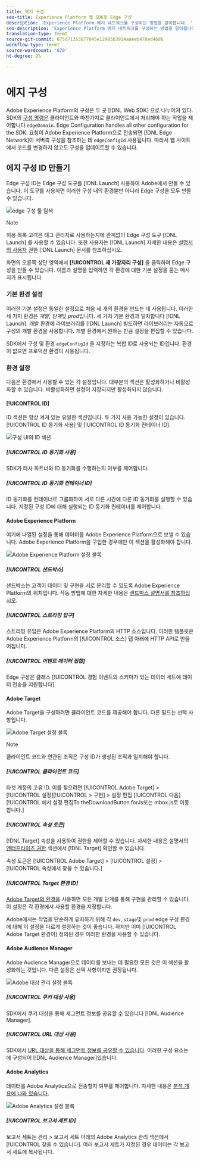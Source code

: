 ```yaml
---
title: 에지 구성
seo-title: Experience Platform 웹 SDK용 Edge 구성
description: 'Experience Platform 에지 네트워크를 구성하는 방법을 알아봅니다. '
seo-description: 'Experience Platform 에지 네트워크를 구성하는 방법을 알아봅니다. '
translation-type: tm+mt
source-git-commit: 075d71353877045e12985b3914aaeeb478ed46d6
workflow-type: tm+mt
source-wordcount: '870'
ht-degree: 2%

---
```



# 에지 구성

Adobe Experience Platform의 구성은 두 곳 [!DNL Web SDK] 으로 나누어져 있다. SDK의 [구성 명령은](configuring-the-sdk.md) 클라이언트와 마찬가지로 클라이언트에서 처리해야 하는 작업을 제어합니다 `edgeDomain`. Edge Configuration handles all other configuration for the SDK. 요청이 Adobe Experience Platform으로 전송되면 [!DNL Edge Network]이 서버측 구성을 참조하는 데 `edgeConfigId` 사용됩니다. 따라서 웹 사이트에서 코드를 변경하지 않고도 구성을 업데이트할 수 있습니다.

## 에지 구성 ID 만들기

Edge 구성 ID는 Edge 구성 도구를 [!DNL Launch] 사용하여 Adobe에서 만들 수 있습니다. 이 도구를 사용하면 이러한 구성 내의 환경뿐만 아니라 Edge 구성을 모두 만들 수 있습니다.

![edge 구성 툴 탐색](../../assets/edge_configuration_nav.png)

>[!NOTE]
>
>허용 목록 고객은 태그 관리자로 사용하는지에 관계없이 Edge 구성 도구 [!DNL Launch] 를 사용할 수 있습니다. 또한 사용자는 [!DNL Launch] 자세한 내용은 [설명서의 사용자](https://docs.adobe.com/content/help/ko-KR/launch/using/reference/admin/user-permissions.html) 권한 [!DNL Launch] 문서를 참조하십시오.

화면의 오른쪽 상단 영역에서 **[!UICONTROL 새 가장자리 구성]** 을 클릭하여 Edge 구성을 만들 수 있습니다. 이름과 설명을 입력하면 각 환경에 대한 기본 설정을 묻는 메시지가 표시됩니다.

### 기본 환경 설정

이러한 기본 설정은 동일한 설정으로 처음 세 개의 환경을 만드는 데 사용됩니다. 이러한 세 가지 환경은 *개발*, *단계*&#x200B;및 *prod*&#x200B;입니다. 세 가지 기본 환경과 일치합니다 [!DNL Launch]. 개발 환경에 라이브러리를 [!DNL Launch] 빌드하면 라이브러리는 자동으로 구성의 개발 환경을 사용합니다. 개별 환경에서 원하는 만큼 설정을 편집할 수 있습니다.

SDK에서 구성 및 환경 `edgeConfigId` 을 지정하는 복합 ID로 사용되는 ID입니다. 환경이 없으면 프로덕션 환경이 사용됩니다.

### 환경 설정

다음은 환경에서 사용할 수 있는 각 설정입니다. 대부분의 섹션은 활성화하거나 비활성화할 수 있습니다. 비활성화하면 설정이 저장되지만 활성화되지 않습니다.

#### [!UICONTROL ID]

ID 섹션은 항상 켜져 있는 유일한 섹션입니다. 두 가지 사용 가능한 설정이 있습니다. [!UICONTROL ID 동기화 사용] 및 [!UICONTROL ID 동기화 컨테이너 ID].

![구성 UI의 ID 섹션](../../assets/edge_configuration_identity.png)

##### [!UICONTROL ID 동기화 사용]

SDK가 타사 파트너와 ID 동기화를 수행하는지 여부를 제어합니다.

##### [!UICONTROL ID 동기화 컨테이너 ID]

ID 동기화를 컨테이너로 그룹화하여 서로 다른 시간에 다른 ID 동기화를 실행할 수 있습니다. 지정된 구성 ID에 대해 실행되는 ID 동기화 컨테이너를 제어합니다.

#### Adobe Experience Platform

여기에 나열된 설정을 통해 데이터를 Adobe Experience Platform으로 보낼 수 있습니다. Adobe Experience Platform을 구입한 경우에만 이 섹션을 활성화해야 합니다.

![Adobe Experience Platform 설정 블록](../../assets/edge_configuration_aep.png)

##### [!UICONTROL 샌드박스]

샌드박스는 고객이 데이터 및 구현을 서로 분리할 수 있도록 Adobe Experience Platform의 위치입니다. 작동 방법에 대한 자세한 내용은 [샌드박스 설명서를 참조하십시오](../../sandboxes/home.md).

##### [!UICONTROL 스트리밍 입구]

스트리밍 유입은 Adobe Experience Platform의 HTTP 소스입니다. 이러한 템플릿은 Adobe Experience Platform의 [!UICONTROL 소스] 탭 아래에 HTTP API로 만들어집니다.

##### [!UICONTROL 이벤트 데이터 집합]

Edge 구성은 클래스 [!UICONTROL 경험 이벤트의 스키마가 있는 데이터 세트에 데이터 전송을 지원합니다].

#### Adobe Target

Adobe Target을 구성하려면 클라이언트 코드를 제공해야 합니다. 다른 필드는 선택 사항입니다.

![Adobe Target 설정 블록](../../assets/edge_configuration_target.png)

>[!NOTE]
>
>클라이언트 코드와 연관된 조직은 구성 ID가 생성된 조직과 일치해야 합니다.

##### [!UICONTROL 클라이언트 코드]

타겟 계정의 고유 ID. 이를 찾으려면 [!UICONTROL Adobe Target] > [!UICONTROL 설정][!UICONTROL > 구현] > 설정 편집 [!UICONTROL 다음]  [!UICONTROL 에서 설정 편집To theDownloadButton forJs또는 mbox.js로 이동합니다.]

##### [!UICONTROL 속성 토큰]

[!DNL Target] 속성을 사용하여 권한을 제어할 수 있습니다. 자세한 내용은 설명서의 [엔터프라이즈 권한](https://docs.adobe.com/content/help/en/target/using/administer/manage-users/enterprise/properties-overview.html) 섹션에서 [!DNL Target] 확인할 수 있습니다.

속성 토큰은 [!UICONTROL Adobe Target] > [!UICONTROL 설정] > [!UICONTROL 속성에서 찾을 수 있습니다.]

##### [!UICONTROL Target 환경 ID]

[Adobe Target의 환경을](https://docs.adobe.com/content/help/en/target/using/administer/hosts.html) 사용하면 모든 개발 단계를 통해 구현을 관리할 수 있습니다. 이 설정은 각 환경에서 사용할 환경을 지정합니다.

Adobe에서는 작업을 단순하게 유지하기 위해 각 `dev`, `stage`및 `prod` edge 구성 환경에 대해 이 설정을 다르게 설정하는 것이 좋습니다. 하지만 이미 [!UICONTROL Adobe Target 환경이] 정의된 경우 이러한 환경을 사용할 수 있습니다.

#### Adobe Audience Manager

Adobe Audience Manager으로 데이터를 보내는 데 필요한 모든 것은 이 섹션을 활성화하는 것입니다. 다른 설정은 선택 사항이지만 권장됩니다.

![Adobe 대상 관리 설정 블록](../../assets/edge_configuration_aam.png)

##### [!UICONTROL 쿠키 대상 사용]

SDK에서 쿠키 대상을 통해 세그먼트 정보를 공유할 [수](https://docs.adobe.com/content/help/en/audience-manager/user-guide/features/destinations/custom-destinations/create-cookie-destination.html) 있습니다 [!DNL Audience Manager].

##### [!UICONTROL URL 대상 사용]

SDK에서 [URL 대상을 통해 세그먼트 정보를 공유할 수 있습니다](https://docs.adobe.com/content/help/en/audience-manager/user-guide/features/destinations/custom-destinations/create-url-destination.html). 이러한 구성 요소는 에 구성되어 [!DNL Audience Manager]있습니다.

#### Adobe Analytics

데이터를 Adobe Analytics으로 전송할지 여부를 제어합니다. 자세한 내용은 [분석 개요에 나와 있습니다](../solution-specific/analytics/analytics-overview.md).

![Adobe Analytics 설정 블록](../../assets/edge_configuration_aa.png)

##### [!UICONTROL 보고서 세트 ID]

보고서 세트는 관리 > 보고서 세트 아래의 Adobe Analytics 관리 섹션에서 [!UICONTROL 찾을 수 있습니다]. 여러 보고서 세트가 지정된 경우 데이터는 각 보고서 세트에 복사됩니다.
